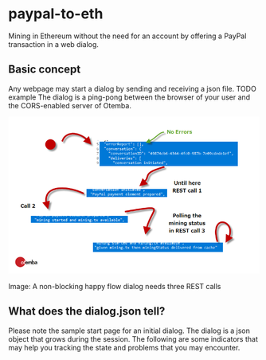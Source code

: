 ﻿# paypal-to-eth
Mining in Ethereum without the need for an account by offering a PayPal transaction in a web dialog.
## Basic concept
Any webpage may start a dialog by sending and receiving a json file. TODO example
The dialog is a ping-pong between the browser of your user and the CORS-enabled server of Otemba.

![States of a happy flow](https://raw.githubusercontent.com/Otemba/paypal-to-eth/master/images/statesWithText.png)

Image: A non-blocking happy flow dialog needs three REST calls
## What does the dialog.json tell?
Please note the sample start page for an initial dialog. The dialog is a json object that grows during the session. The following are some indicators that may help you tracking the state and problems that you may encounter.

 

<!--stackedit_data:
eyJoaXN0b3J5IjpbLTE0ODYzMjAzMjAsLTQxMDAwMDcyMywtNj
M2NzQwNjgyLDE1MzgzNjQ0NTYsMTM3OTY5MzQ5OSw3NTU1Mjk1
NThdfQ==
-->